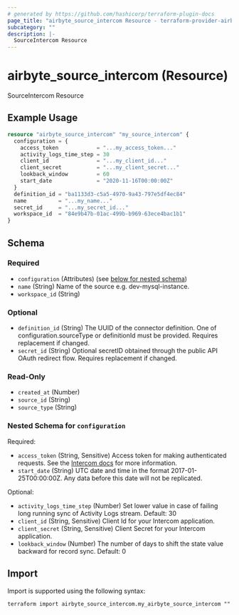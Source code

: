 ```yaml
---
# generated by https://github.com/hashicorp/terraform-plugin-docs
page_title: "airbyte_source_intercom Resource - terraform-provider-airbyte"
subcategory: ""
description: |-
  SourceIntercom Resource
---
```


# airbyte_source_intercom (Resource)

SourceIntercom Resource

## Example Usage

```terraform
resource "airbyte_source_intercom" "my_source_intercom" {
  configuration = {
    access_token            = "...my_access_token..."
    activity_logs_time_step = 30
    client_id               = "...my_client_id..."
    client_secret           = "...my_client_secret..."
    lookback_window         = 60
    start_date              = "2020-11-16T00:00:00Z"
  }
  definition_id = "ba1133d3-c5a5-4970-9a43-797e5df4ec84"
  name          = "...my_name..."
  secret_id     = "...my_secret_id..."
  workspace_id  = "84e9b47b-01ac-499b-b969-63ece4bac1b1"
}
```

<!-- schema generated by tfplugindocs -->
## Schema

### Required

- `configuration` (Attributes) (see [below for nested schema](#nestedatt--configuration))
- `name` (String) Name of the source e.g. dev-mysql-instance.
- `workspace_id` (String)

### Optional

- `definition_id` (String) The UUID of the connector definition. One of configuration.sourceType or definitionId must be provided. Requires replacement if changed.
- `secret_id` (String) Optional secretID obtained through the public API OAuth redirect flow. Requires replacement if changed.

### Read-Only

- `created_at` (Number)
- `source_id` (String)
- `source_type` (String)

<a id="nestedatt--configuration"></a>
### Nested Schema for `configuration`

Required:

- `access_token` (String, Sensitive) Access token for making authenticated requests. See the <a href="https://developers.intercom.com/building-apps/docs/authentication-types#how-to-get-your-access-token">Intercom docs</a> for more information.
- `start_date` (String) UTC date and time in the format 2017-01-25T00:00:00Z. Any data before this date will not be replicated.

Optional:

- `activity_logs_time_step` (Number) Set lower value in case of failing long running sync of Activity Logs stream. Default: 30
- `client_id` (String, Sensitive) Client Id for your Intercom application.
- `client_secret` (String, Sensitive) Client Secret for your Intercom application.
- `lookback_window` (Number) The number of days to shift the state value backward for record sync. Default: 0

## Import

Import is supported using the following syntax:

```shell
terraform import airbyte_source_intercom.my_airbyte_source_intercom ""
```
